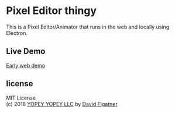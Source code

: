 # Pixel Editor thingy

This is a Pixel Editor/Animator that runs in the web and locally using Electron.

## Live Demo

[Early web demo](https://davidfig.github.io/pixel-editor/)


## license  
MIT License  
(c) 2018 [YOPEY YOPEY LLC](https://yopeyopey.com/) by [David Figatner](https://twitter.com/yopey_yopey/)
